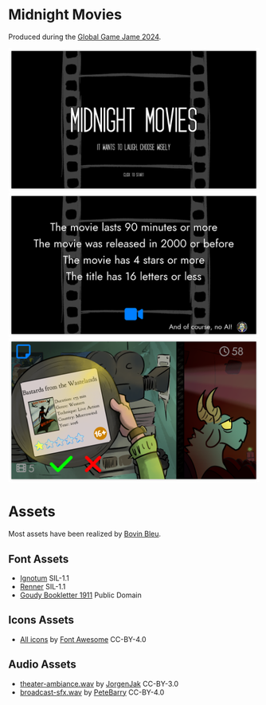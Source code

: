 # Midnight Movies
Produced during the [Global Game Jame 2024](https://globalgamejam.org/games/2024/midnight-movies-5).

![Welcome Screen](/data/raw/screenshots/title.png)
![Requirements](/data/raw/screenshots/requirements.png)
![Theater](/data/raw/screenshots/theater.png)

# Assets

Most assets have been realized by [Bovin Bleu](https://linktr.ee/bovinbleu).

## Font Assets

- [Ignotum](https://www.dafont.com/fr/ignotum.font) SIL-1.1
- [Renner](https://www.dafont.com/fr/renner.font) SIL-1.1
- [Goudy Bookletter 1911](https://www.dafont.com/fr/goudy-bookletter.font) Public Domain

## Icons Assets

- [All icons](/data/MidnightMovies/icons/) by [Font Awesome](https://github.com/FortAwesome/Font-Awesome) CC-BY-4.0

## Audio Assets

- [theater-ambiance.wav](/data/MidnightMovies/sounds/theater-ambiance.wav) by [JorgenJak](https://freesound.org/people/JorgenJak/sounds/610301/) CC-BY-3.0
- [broadcast-sfx.wav](/data/MidnightMovies/sounds/broadcast-sfx.wav) by [PeteBarry](https://freesound.org/people/PeteBarry/sounds/464859/) CC-BY-4.0
